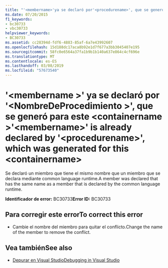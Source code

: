 ```yaml
---
title: "'<membername>'ya se declaró por'<procedurename>', que se generó para este <containername>"
ms.date: 07/20/2015
f1_keywords:
- bc30733
- vbc30733
helpviewer_keywords:
- BC30733
ms.assetid: cc28394d-fdf6-4883-85af-6a7e43992607
ms.openlocfilehash: 15d188dc17aca8b92e1d7f677a3bb3045407e195
ms.sourcegitcommit: 58fc0e6564a37fa1b9b1b140a637e864c4cf696e
ms.translationtype: MT
ms.contentlocale: es-ES
ms.lasthandoff: 03/08/2019
ms.locfileid: "57673540"
---
```

# <a name="membername-is-already-declared-by-procedurename-which-was-generated-for-this-containername"></a><span data-ttu-id="58581-102">'\<membername >' ya se declaró por '\<NombreDeProcedimiento >', que se generó para este \<containername ></span><span class="sxs-lookup"><span data-stu-id="58581-102">'\<membername>' is already declared by '\<procedurename>', which was generated for this \<containername></span></span>

<span data-ttu-id="58581-103">Se declaró un miembro que tiene el mismo nombre que un miembro que se declara mediante common language runtime.</span><span class="sxs-lookup"><span data-stu-id="58581-103">A member was declared that has the same name as a member that is declared by the common language runtime.</span></span>

<span data-ttu-id="58581-104">**Identificador de error:** BC30733</span><span class="sxs-lookup"><span data-stu-id="58581-104">**Error ID:** BC30733</span></span>

## <a name="to-correct-this-error"></a><span data-ttu-id="58581-105">Para corregir este error</span><span class="sxs-lookup"><span data-stu-id="58581-105">To correct this error</span></span>

- <span data-ttu-id="58581-106">Cambie el nombre del miembro para quitar el conflicto.</span><span class="sxs-lookup"><span data-stu-id="58581-106">Change the name of the member to remove the conflict.</span></span>

## <a name="see-also"></a><span data-ttu-id="58581-107">Vea también</span><span class="sxs-lookup"><span data-stu-id="58581-107">See also</span></span>

- [<span data-ttu-id="58581-108">Depurar en Visual Studio</span><span class="sxs-lookup"><span data-stu-id="58581-108">Debugging in Visual Studio</span></span>](/visualstudio/debugger/debugging-in-visual-studio)
